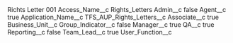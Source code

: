 <?xml version="1.0" encoding="UTF-8"?>
<CustomMetadata xmlns="http://soap.sforce.com/2006/04/metadata" xmlns:xsi="http://www.w3.org/2001/XMLSchema-instance" xmlns:xsd="http://www.w3.org/2001/XMLSchema">
    <label>Richts Letter 001</label>
    <values>
        <field>Access_Name__c</field>
        <value xsi:type="xsd:string">Rights_Letters</value>
    </values>
    <values>
        <field>Admin__c</field>
        <value xsi:type="xsd:boolean">false</value>
    </values>
    <values>
        <field>Agent__c</field>
        <value xsi:type="xsd:boolean">true</value>
    </values>
    <values>
        <field>Application_Name__c</field>
        <value xsi:type="xsd:string">TFS_AUP_Rights_Letters__c</value>
    </values>
    <values>
        <field>Associate__c</field>
        <value xsi:type="xsd:boolean">true</value>
    </values>
    <values>
        <field>Business_Unit__c</field>
        <value xsi:nil="true"/>
    </values>
    <values>
        <field>Group_Indicator__c</field>
        <value xsi:type="xsd:boolean">false</value>
    </values>
    <values>
        <field>Manager__c</field>
        <value xsi:type="xsd:boolean">true</value>
    </values>
    <values>
        <field>QA__c</field>
        <value xsi:type="xsd:boolean">true</value>
    </values>
    <values>
        <field>Reporting__c</field>
        <value xsi:type="xsd:boolean">false</value>
    </values>
    <values>
        <field>Team_Lead__c</field>
        <value xsi:type="xsd:boolean">true</value>
    </values>
    <values>
        <field>User_Function__c</field>
        <value xsi:nil="true"/>
    </values>
</CustomMetadata>
